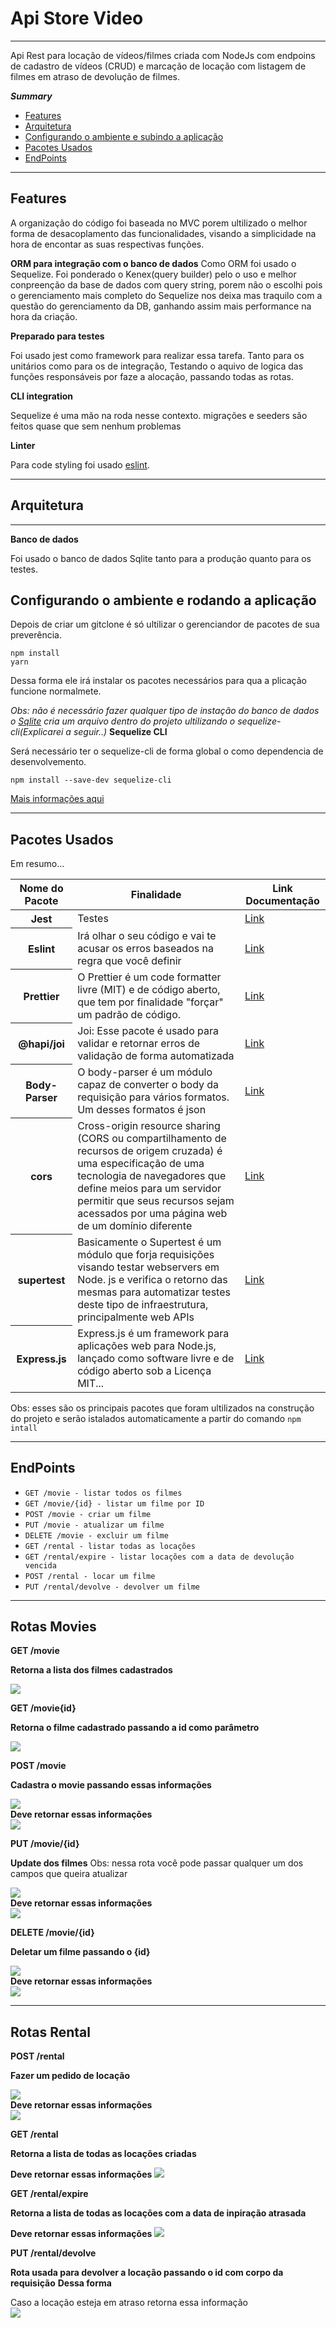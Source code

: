 <h1>Api Store Video</h1>
<hr>
<p>Api Rest para locação de vídeos/filmes criada com NodeJs com endpoins de cadastro de vídeos (CRUD) e marcação de
    locação com listagem de filmes em atraso de devolução de filmes.</p>

<i><b>Summary</b></i>
<ul>
    <li><a href="">Features</a></li>
    <li><a href="">Arquitetura</a></li>
    <li><a href="">Configurando o ambiente e subindo a aplicação</a></li>
    <li><a href="">Pacotes Usados</a></li>
    <li><a href="">EndPoints</a></li>
</ul>
<hr>
<h2>Features</h2>
<span>
    A organização do código foi baseada no MVC porem ultilizado
    o melhor forma de desacoplamento das funcionalidades, visando a
    simplicidade na hora de encontar as suas respectivas funções.
</span>
<p>
    <b>ORM para integração com o banco de dados</b>
    Como ORM foi usado o Sequelize.
    Foi ponderado o Kenex(query builder) pelo o
    uso e melhor conpreenção da base de dados com
    query string, porem não o escolhi pois o gerenciamento
    mais completo do Sequelize nos deixa mas traquilo com a
    questão do gerenciamento da DB, ganhando assim mais performance
    na hora da criação.
</p>
<b>Preparado para testes</b>
<p>
    Foi usado jest como framework para realizar essa tarefa. Tanto para os unitários como para os de integração,
    Testando
    o aquivo de logica das funções responsáveis por faze a alocação, passando todas as rotas.
</p>
<b>CLI integration</b>
<p>
    Sequelize é uma mão na roda nesse contexto. migrações e seeders são feitos quase que sem nenhum problemas
</p>
<b>Linter</b>
<p>Para code styling foi usado <a href="https://eslint.org/">eslint</a>.</p>
<hr>
<h2> Arquitetura </h2>
<hr>
<b>Banco de dados</b>
<p>
Foi usado o banco de dados Sqlite tanto para a produção
quanto para os testes.
</p>
<h2>Configurando o ambiente e rodando a aplicação</h2>
<p>
Depois de criar um gitclone  é só ultilizar o gerenciandor de pacotes de sua preverência.
</p>
<code>npm install</code>
<br>
<code>yarn</code>
<p>
Dessa forma ele irá instalar os pacotes necessários para qua a plicação funcione normalmete.
</p>
<i>Obs: não é necessário fazer  qualquer tipo de instação do banco de dados o <a href="https://www.sqlite.org/index.html">Sqlite</a> cria um arquivo dentro do projeto ultilizando o sequelize-cli(Explicarei a seguir..)</i>
<b>Sequelize CLI</b>
<p>
Será necessário ter o sequelize-cli de forma global o como dependencia de desenvolvemento.
</p>
<code>npm install --save-dev sequelize-cli</code>
<p>
<a href="https://www.npmjs.com/package/sequelize-cli"><p>Mais informações aqui</p></a></p>
<hr>

<h2>Pacotes Usados</h2>
Em resumo...
<table class="table">
  <thead>
    <tr>
      <th scope="col">Nome do Pacote</th>
      <th scope="col">Finalidade</th>
      <th scope="col">Link Documentação</th>
    </tr>
  </thead>
  <tbody>
    <tr>
      <th scope="row">Jest</th>
      <td>Testes</td>
      <td><a href="https://jestjs.io/docs/en/getting-started">Link</a></td>
    </tr>
    <tr>
      <th scope="row">Eslint</th>
      <td> Irá olhar o seu código e vai te acusar os erros baseados na regra que você definir</td>
      <td><a href="https://eslint.org/">Link</a></td>
    </tr>
    <tr>
      <th scope="row">Prettier</th>
      <td>O Prettier é um code formatter livre (MIT) e de código aberto, que tem por finalidade "forçar" um padrão de código.</td>
      <td><a href="https://prettier.io/">Link</a></td>
    </tr>
    <tr>
      <th scope="row">@hapi/joi</th>
      <td>Joi: Esse pacote é usado para validar e retornar erros de validação de forma automatizada</td>
      <td><a href="https://hapi.dev/module/joi">Link</a></td>
    </tr>
    <tr>
      <th scope="row">Body-Parser</th>
      <td>O body-parser é um módulo capaz de converter o body da requisição para vários formatos. Um desses formatos é json</td>
      <td><a href="https://www.npmjs.com/package/body-parser">Link</a></td>
    </tr>
    <tr>
      <th scope="row">cors</th>
      <td>Cross-origin resource sharing (CORS ou compartilhamento de recursos de origem cruzada) é uma especificação de uma tecnologia de navegadores que define meios para um servidor permitir que seus recursos sejam acessados por uma página web de um domínio diferente</td>
      <td><a href="https://www.npmjs.com/package/cors">Link</a></td>
    </tr>
    <tr>
      <th scope="row">supertest</th>
      <td>Basicamente o Supertest é um módulo que forja requisições visando testar webservers em Node. js e verifica o retorno das mesmas para automatizar testes deste tipo de infraestrutura, principalmente web APIs</td>
      <td><a href="https://www.npmjs.com/package/supertest">Link</a></td>
    </tr>
    <tr>
      <th scope="row">Express.js</th>
      <td>Express.js é um framework para aplicações web para Node.js, lançado como software livre e de código aberto sob a Licença MIT...</td>
      <td><a href="https://www.npmjs.com/package/express">Link</a></td>
    </tr>
  </tbody>
</table>

<p>Obs:  esses são os principais pacotes que foram ultilizados na construção do projeto e serão istalados automaticamente a partir do comando <code>npm intall</code>
<hr>
<h2>EndPoints</h2>
<ul>
<li><code>GET /movie - listar todos os filmes</code></li>

<li><code>GET /movie/{id} - listar um filme por ID</code></li>

<li><code>POST /movie - criar um filme</code></li>

<li><code>PUT /movie - atualizar um filme</code></li>

<li><code>DELETE /movie - excluir um filme</code></li>

<li><code>GET /rental - listar todas as locações</code></li>

<li><code>GET /rental/expire - listar locações com a data de devolução vencida</code></li>

<li><code>POST /rental - locar um filme</code></li>

<li><code>PUT /rental/devolve - devolver um filme</code></li>
</ul>
<hr>
<h2>Rotas Movies</h2>
<p>
    <b>GET /movie</b>
    <p>
        <b>Retorna a lista dos filmes cadastrados</b>
        <div>
            <img src="https://user-images.githubusercontent.com/29145254/96385130-45305b00-1168-11eb-9cb2-516dab44c3c7.PNG" />
        </div>
    <p>
</p>
<p>
    <b>GET /movie{id}</b>
    <p>
        <b>Retorna o filme cadastrado passando a id como parâmetro</b>
        <div>
            <img src="https://user-images.githubusercontent.com/29145254/96385319-7fe6c300-1169-11eb-936f-c5e5a782124e.PNG" />
        </div>
    <p>
</p>

<p>
    <b>POST /movie</b>
    <p>
        <b>Cadastra o movie passando essas informações</b>
        <div>
            <img src="https://user-images.githubusercontent.com/29145254/96385386-e370f080-1169-11eb-98e1-1e94d296d49e.PNG" />
        </div>
        <b>Deve retornar essas informações</b>
        <div>
            <img src="https://user-images.githubusercontent.com/29145254/96385414-2a5ee600-116a-11eb-9e38-6720626eb7e7.PNG" />
        </div>
    <p>
</p>
<p>
    <b>PUT /movie/{id}</b>
    <p>
        <b>Update dos filmes</b>
        <span>Obs: nessa rota você pode passar qualquer um
        dos campos que queira atualizar</span>
        <div>
            <img src="https://user-images.githubusercontent.com/29145254/96385635-883ffd80-116b-11eb-9642-35a94b5ad485.PNG" />
        </div>
        <b>Deve retornar essas informações</b>
        <div>
            <img src="https://user-images.githubusercontent.com/29145254/96385646-9db52780-116b-11eb-9c14-2785f3d74f58.PNG" />
        </div>
    <p>
</p>

<p>
    <b>DELETE /movie/{id}</b>
    <p>
        <b>Deletar um filme passando o {id}</b>
        <div>
            <img src="https://user-images.githubusercontent.com/29145254/96385796-92163080-116c-11eb-85ea-22a45191f0b4.PNG" />
        </div>
        <b>Deve retornar essas informações</b>
        <div>
            <img src="https://user-images.githubusercontent.com/29145254/96385797-93475d80-116c-11eb-92a4-31143aca8760.PNG" />
        </div>
    <p>
</p>
<hr>
<h2>Rotas Rental</h2>

<p>
    <b>POST /rental</b>
    <p>
        <b>Fazer um pedido de locação</b>
        <div>
            <img src="https://user-images.githubusercontent.com/29145254/96386451-75c8c280-1171-11eb-87fb-ae66d4ada6ca.PNG" />
        </div>
        <b>Deve retornar essas informações</b>
        <div>
            <img src="https://user-images.githubusercontent.com/29145254/96386073-7f9cf680-116e-11eb-98e2-d0994386cdc4.PNG" />
        </div>
    <p>
</p>

<p>
    <b>GET /rental</b>
    <p>
        <b>Retorna a lista de todas as locações criadas</b>
        <div>
        <b>Deve retornar essas informações</b>
            <img src="https://user-images.githubusercontent.com/29145254/96386449-74979580-1171-11eb-839e-fc5c1467397b.PNG" />
        </div>
    <p>
</p>

<p>
    <b>GET /rental/expire</b>
    <p>
        <b>Retorna a lista de todas as locações com a data de inpiração atrasada</b>
        <div>
        <b>Deve retornar essas informações</b>
            <img src="https://user-images.githubusercontent.com/29145254/96386068-7d3a9c80-116e-11eb-8dc6-a76b6f128e07.PNG" />
        </div>
    <p>
</p>

<p>
    <b>PUT /rental/devolve</b>
    <p>
        <b>Rota usada para devolver a locação passando o id com corpo da requisição</b>
        <b>Dessa forma</b>
        <div>
        <span>Caso a locação esteja em atraso retorna essa informação</span>
        </div>
            <img src="https://user-images.githubusercontent.com/29145254/96386453-76615900-1171-11eb-902e-9cbf442be882.PNG" />
        </div>
    <p>
</p>
